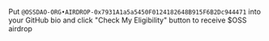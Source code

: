 Put `@OSSDAO-ORG•AIRDROP-0x7931A1a5a5450F0124182648B915F6B2Dc944471` into your GitHub bio and click "Check My Eligibility" button to receive $OSS airdrop
